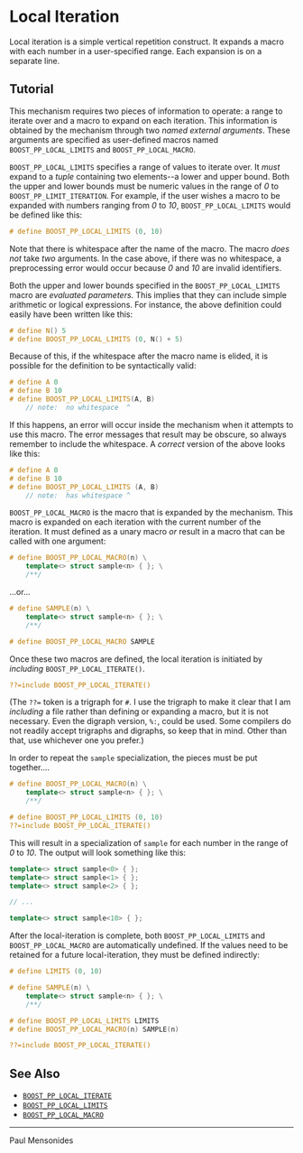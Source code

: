 # Local Iteration

Local iteration is a simple vertical repetition construct.
It expands a macro with each number in a user-specified range.
Each expansion is on a separate line.

## Tutorial

This mechanism requires two pieces of information to operate:
a range to iterate over and a macro to expand on each iteration.
This information is obtained by the mechanism through two *named external arguments*.
These arguments are specified as user-defined macros named `BOOST_PP_LOCAL_LIMITS` and `BOOST_PP_LOCAL_MACRO`.

`BOOST_PP_LOCAL_LIMITS` specifies a range of values to iterate over.
It *must* expand to a *tuple* containing two elements--a lower and upper bound.
Both the upper and lower bounds must be numeric values in the range of *0* to `BOOST_PP_LIMIT_ITERATION`.
For example, if the user wishes a macro to be expanded with numbers ranging from *0* to *10*,
`BOOST_PP_LOCAL_LIMITS` would be defined like this:

```cpp
# define BOOST_PP_LOCAL_LIMITS (0, 10)
```

Note that there is whitespace after the name of the macro.
The macro *does not* take *two* arguments.
In the case above, if there was no whitespace, a preprocessing error would occur because *0* and *10* are invalid identifiers.

Both the upper and lower bounds specified in the `BOOST_PP_LOCAL_LIMITS` macro are *evaluated parameters*.
This implies that they can include simple arithmetic or logical expressions.
For instance, the above definition could easily have been written like this:

```cpp
# define N() 5
# define BOOST_PP_LOCAL_LIMITS (0, N() + 5)
```

Because of this, if the whitespace after the macro name is elided, it is possible for the definition to be syntactically valid:

```cpp
# define A 0
# define B 10
# define BOOST_PP_LOCAL_LIMITS(A, B)
	// note:  no whitespace  ^
```

If this happens, an error will occur inside the mechanism when it attempts to use this macro.
The error messages that result may be obscure, so always remember to include the whitespace.
A *correct* version of the above looks like this:

```cpp
# define A 0
# define B 10
# define BOOST_PP_LOCAL_LIMITS (A, B)
	// note:  has whitespace ^
```

`BOOST_PP_LOCAL_MACRO` is the macro that is expanded by the mechanism.
This macro is expanded on each iteration with the current number of the iteration.
It must defined as a unary macro *or* result in a macro that can be called with one argument:

```cpp
# define BOOST_PP_LOCAL_MACRO(n) \
	template<> struct sample<n> { }; \
	/**/
```

...or...

```cpp
# define SAMPLE(n) \
	template<> struct sample<n> { }; \
	/**/

# define BOOST_PP_LOCAL_MACRO SAMPLE
```

Once these two macros are defined, the local iteration is initiated by *including* `BOOST_PP_LOCAL_ITERATE()`.

```cpp
??=include BOOST_PP_LOCAL_ITERATE()
```

(The `??=` token is a trigraph for `#`.
I use the trigraph to make it clear that I am *including* a file rather than defining or expanding a macro, but it is not necessary.
Even the digraph version, `%:`, could be used.
Some compilers do not readily accept trigraphs and digraphs, so keep that in mind.
Other than that, use whichever one you prefer.)

In order to repeat the `sample` specialization, the pieces must be put together....

```cpp
# define BOOST_PP_LOCAL_MACRO(n) \
	template<> struct sample<n> { }; \
	/**/

# define BOOST_PP_LOCAL_LIMITS (0, 10)
??=include BOOST_PP_LOCAL_ITERATE()
```

This will result in a specialization of `sample` for each number in the range of *0* to *10*.
The output will look something like this:

```cpp
template<> struct sample<0> { };
template<> struct sample<1> { };
template<> struct sample<2> { };

// ...

template<> struct sample<10> { };
```

After the local-iteration is complete, both `BOOST_PP_LOCAL_LIMITS` and `BOOST_PP_LOCAL_MACRO` are automatically undefined.
If the values need to be retained for a future local-iteration, they must be defined indirectly:

```cpp
# define LIMITS (0, 10)

# define SAMPLE(n) \
	template<> struct sample<n> { }; \
	/**/

# define BOOST_PP_LOCAL_LIMITS LIMITS
# define BOOST_PP_LOCAL_MACRO(n) SAMPLE(n)

??=include BOOST_PP_LOCAL_ITERATE()
```

## See Also

- [`BOOST_PP_LOCAL_ITERATE`](../ref/local_iterate.md)
- [`BOOST_PP_LOCAL_LIMITS`](../ref/local_limits.md)
- [`BOOST_PP_LOCAL_MACRO`](../ref/local_macro.md)

---

Paul Mensonides

